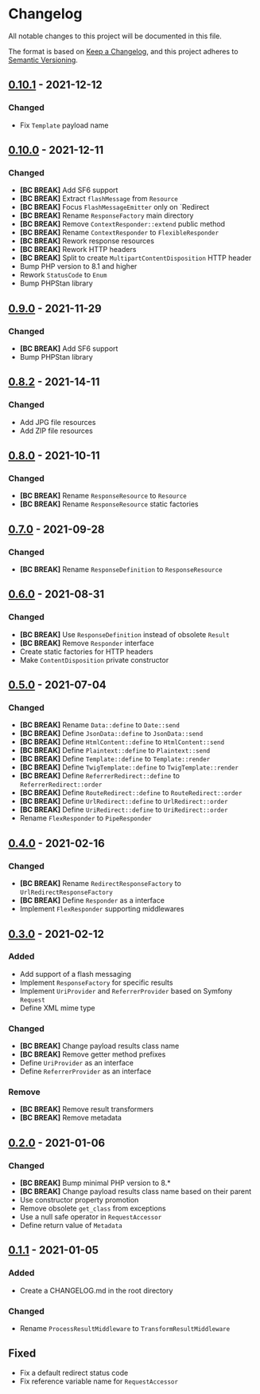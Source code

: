 # Changelog
All notable changes to this project will be documented in this file.

The format is based on [Keep a Changelog](https://keepachangelog.com/en/1.0.0/),
and this project adheres to [Semantic Versioning](https://semver.org/spec/v2.0.0.html).

## [0.10.1] - 2021-12-12

### Changed
- Fix `Template` payload name

## [0.10.0] - 2021-12-11

### Changed
- **[BC BREAK]** Add SF6 support
- **[BC BREAK]** Extract `flashMessage` from `Resource`
- **[BC BREAK]** Focus `FlashMessageEmitter` only on `Redirect
- **[BC BREAK]** Rename `ResponseFactory` main directory
- **[BC BREAK]** Remove `ContextResponder::extend` public method
- **[BC BREAK]** Rename `ContextResponder` to `FlexibleResponder`
- **[BC BREAK]** Rework response resources
- **[BC BREAK]** Rework HTTP headers
- **[BC BREAK]** Split to create `MultipartContentDisposition` HTTP header
- Bump PHP version to 8.1 and higher
- Rework `StatusCode` to `Enum`
- Bump PHPStan library

## [0.9.0] - 2021-11-29

### Changed
- **[BC BREAK]** Add SF6 support
- Bump PHPStan library

## [0.8.2] - 2021-14-11

### Changed
- Add JPG file resources
- Add ZIP file resources

## [0.8.0] - 2021-10-11

### Changed
- **[BC BREAK]** Rename `ResponseResource` to `Resource`
- **[BC BREAK]** Rename `ResponseResource` static factories

## [0.7.0] - 2021-09-28

### Changed
- **[BC BREAK]** Rename `ResponseDefinition` to `ResponseResource`

## [0.6.0] - 2021-08-31

### Changed
- **[BC BREAK]** Use `ResponseDefinition` instead of obsolete `Result`
- **[BC BREAK]** Remove `Responder` interface
- Create static factories for HTTP headers
- Make `ContentDisposition` private constructor

## [0.5.0] - 2021-07-04

### Changed
- **[BC BREAK]** Rename `Data::define` to `Date::send`
- **[BC BREAK]** Define `JsonData::define` to `JsonData::send`
- **[BC BREAK]** Define `HtmlContent::define` to `HtmlContent::send`
- **[BC BREAK]** Define `Plaintext::define` to `Plaintext::send`
- **[BC BREAK]** Define `Template::define` to `Template::render`
- **[BC BREAK]** Define `TwigTemplate::define` to `TwigTemplate::render`
- **[BC BREAK]** Define `ReferrerRedirect::define` to `ReferrerRedirect::order`
- **[BC BREAK]** Define `RouteRedirect::define` to `RouteRedirect::order`
- **[BC BREAK]** Define `UrlRedirect::define` to `UrlRedirect::order`
- **[BC BREAK]** Define `UriRedirect::define` to `UriRedirect::order`
- Rename `FlexResponder` to `PipeResponder`

## [0.4.0] - 2021-02-16

### Changed
- **[BC BREAK]** Rename `RedirectResponseFactory` to `UrlRedirectResponseFactory`
- **[BC BREAK]** Define `Responder` as a interface
- Implement `FlexResponder` supporting middlewares

## [0.3.0] - 2021-02-12

### Added
- Add support of a flash messaging
- Implement `ResponseFactory` for specific results
- Implement `UriProvider` and `ReferrerProvider` based on Symfony `Request`
- Define XML mime type

### Changed
- **[BC BREAK]** Change payload results class name
- **[BC BREAK]** Remove getter method prefixes
- Define `UriProvider` as an interface
- Define `ReferrerProvider` as an interface

### Remove
- **[BC BREAK]** Remove result transformers
- **[BC BREAK]** Remove metadata

## [0.2.0] - 2021-01-06

### Changed
- **[BC BREAK]** Bump minimal PHP version to 8.*
- **[BC BREAK]** Change payload results class name based on their parent
- Use constructor property promotion
- Remove obsolete `get_class` from exceptions
- Use a null safe operator in `RequestAccessor`
- Define return value of `Metadata`

## [0.1.1] - 2021-01-05

### Added
- Create a CHANGELOG.md in the root directory 

### Changed
- Rename `ProcessResultMiddleware` to `TransformResultMiddleware`

## Fixed
- Fix a default redirect status code
- Fix reference variable name for `RequestAccessor`

[Unreleased]: https://github.com/Tuzex/responder/compare/v0.10.1...HEAD
[0.10.1]: https://github.com/Tuzex/responder/releases/tag/v0.10.1
[0.10.0]: https://github.com/Tuzex/responder/releases/tag/v0.10.0
[0.9.0]: https://github.com/Tuzex/responder/releases/tag/v0.9.0
[0.8.2]: https://github.com/Tuzex/responder/releases/tag/v0.8.2
[0.8.0]: https://github.com/Tuzex/responder/releases/tag/v0.8.0
[0.7.0]: https://github.com/Tuzex/responder/releases/tag/v0.7.0
[0.6.0]: https://github.com/Tuzex/responder/releases/tag/v0.6.0
[0.5.0]: https://github.com/Tuzex/responder/releases/tag/v0.5.0
[0.4.0]: https://github.com/Tuzex/responder/releases/tag/v0.4.0
[0.3.0]: https://github.com/Tuzex/responder/releases/tag/v0.3.0
[0.2.0]: https://github.com/Tuzex/responder/releases/tag/v0.2.0
[0.1.1]: https://github.com/Tuzex/responder/releases/tag/v0.1.1

